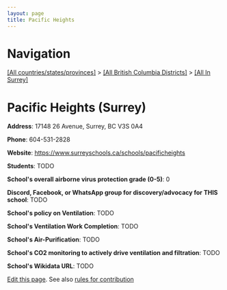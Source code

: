 ```yaml
---
layout: page
title: Pacific Heights
---
```

# Navigation

[[All countries/states/provinces]](../../..) > [[All British Columbia Districts]](../..) > [[All In Surrey]](..)

# Pacific Heights (Surrey)

**Address**: 17148 26 Avenue, Surrey, BC V3S 0A4

**Phone**: 604-531-2828

**Website**: <https://www.surreyschools.ca/schools/pacificheights>

**Students**: TODO

**School's overall airborne virus protection grade (0-5)**: 0

**Discord, Facebook, or WhatsApp group for discovery/advocacy for THIS school**: TODO

**School's policy on Ventilation**: TODO

**School's Ventilation Work Completion**: TODO

**School's Air-Purification**: TODO

**School's CO2 monitoring to actively drive ventilation and filtration**: TODO

**School's Wikidata URL**: TODO


[Edit this page](https://github.com/ventilate-schools/BC/edit/main/./Surrey/Pacific_Heights.md). See also [rules for contribution](../../../contribution-rules/)